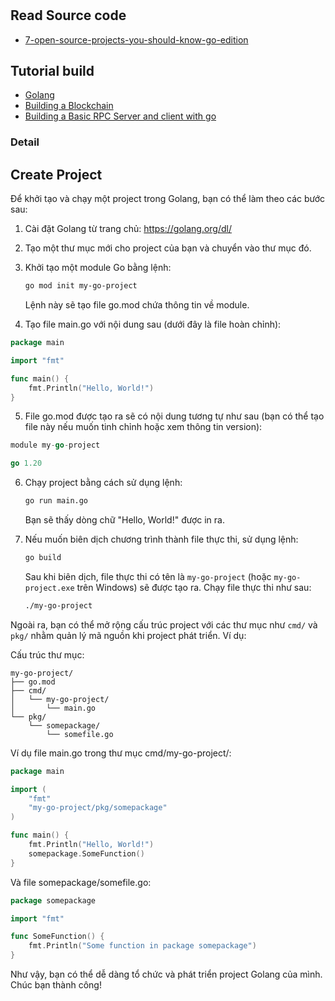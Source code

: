 #

## Read Source code

- [7-open-source-projects-you-should-know-go-edition](https://dev.to/this-is-learning/7-open-source-projects-you-should-know-go-edition-3bo4)

## Tutorial build

- [Golang](https://www.youtube.com/watch?v=uCR_A-Bphl0&list=PLJbE2Yu2zumCe9cO3SIyragJ8pLmVv0z9)
- [Building a Blockchain](https://www.youtube.com/watch?v=mYlHT9bB6OE&list=PLJbE2Yu2zumC5QE39TQHBLYJDB2gfFE5Q)
- [Building a Basic RPC Server and client with go](https://www.youtube.com/watch?v=1MPWPq2N768&list=PLJbE2Yu2zumAixEws7gtptADSLmZ_pscP)

### Detail


## Create Project

Để khởi tạo và chạy một project trong Golang, bạn có thể làm theo các bước sau:

1. Cài đặt Golang từ trang chủ: https://golang.org/dl/  
2. Tạo một thư mục mới cho project của bạn và chuyển vào thư mục đó.

3. Khởi tạo một module Go bằng lệnh:
   ```sh
   go mod init my-go-project
   ```
   Lệnh này sẽ tạo file go.mod chứa thông tin về module.

4. Tạo file main.go với nội dung sau (dưới đây là file hoàn chỉnh):

```go title=main.go
package main

import "fmt"

func main() {
    fmt.Println("Hello, World!")
}
```

5. File go.mod được tạo ra sẽ có nội dung tương tự như sau (bạn có thể tạo file này nếu muốn tinh chỉnh hoặc xem thông tin version):

```go title=go.mod
module my-go-project

go 1.20
```

6. Chạy project bằng cách sử dụng lệnh:
   ```sh
   go run main.go
   ```
   Bạn sẽ thấy dòng chữ "Hello, World!" được in ra.

7. Nếu muốn biên dịch chương trình thành file thực thi, sử dụng lệnh:
   ```sh
   go build
   ```
   Sau khi biên dịch, file thực thi có tên là `my-go-project` (hoặc `my-go-project.exe` trên Windows) sẽ được tạo ra. Chạy file thực thi như sau:
   ```sh
   ./my-go-project
   ```

Ngoài ra, bạn có thể mở rộng cấu trúc project với các thư mục như `cmd/` và `pkg/` nhằm quản lý mã nguồn khi project phát triển. Ví dụ:

Cấu trúc thư mục:
```
my-go-project/
├── go.mod
├── cmd/
│   └── my-go-project/
│       └── main.go
└── pkg/
    └── somepackage/
        └── somefile.go
```

Ví dụ file main.go trong thư mục cmd/my-go-project/:

```go title=cmd/my-go-project/main.go
package main

import (
    "fmt"
    "my-go-project/pkg/somepackage"
)

func main() {
    fmt.Println("Hello, World!")
    somepackage.SomeFunction()
}
```

Và file somepackage/somefile.go:

```go title=pkg/somepackage/somefile.go
package somepackage

import "fmt"

func SomeFunction() {
    fmt.Println("Some function in package somepackage")
}
```

Như vậy, bạn có thể dễ dàng tổ chức và phát triển project Golang của mình. Chúc bạn thành công!
